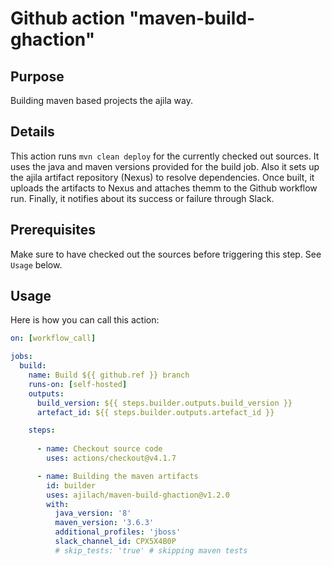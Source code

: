 # Github action "maven-build-ghaction"

## Purpose

Building maven based projects the ajila way.

## Details

This action runs `mvn clean deploy` for the currently checked out sources. It uses the java and maven versions provided for the build job. Also it sets up the ajila artifact repository (Nexus) to resolve dependencies. Once built, it uploads the artifacts to Nexus and attaches themm to the Github workflow run. Finally, it notifies about its success or failure through Slack.

## Prerequisites

Make sure to have checked out the sources before triggering this step. See `Usage` below.

## Usage

Here is how you can call this action:

```yaml
on: [workflow_call]

jobs:
  build:
    name: Build ${{ github.ref }} branch
    runs-on: [self-hosted]
    outputs:
      build_version: ${{ steps.builder.outputs.build_version }}
      artefact_id: ${{ steps.builder.outputs.artefact_id }}

    steps:
        
      - name: Checkout source code
        uses: actions/checkout@v4.1.7

      - name: Building the maven artifacts
        id: builder
        uses: ajilach/maven-build-ghaction@v1.2.0
        with:
          java_version: '8'
          maven_version: '3.6.3'
          additional_profiles: 'jboss'
          slack_channel_id: CPX5X4B0P
          # skip_tests: 'true' # skipping maven tests

```
